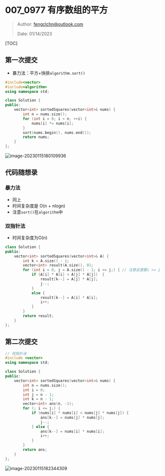 # 007_0977 有序数组的平方

> Author: fengclchn@outlook.com
>
> Date: 01/14/2023

[TOC]

## 第一次提交

* 暴力法：平方+快排``algorithm.sort()``

```c++
#include<vector>
#include<algorithm>
using namespace std;

class Solution {
public:
    vector<int> sortedSquares(vector<int>& nums) {
        int n = nums.size();
        for (int i = 0; i < n; ++i) {
            nums[i] *= nums[i];
        }
        sort(nums.begin(), nums.end());
        return nums;
    }
};
```

![image-20230115180109936](https://histone-obs.obs.cn-southwest-2.myhuaweicloud.com/noteImg/image-20230115180109936.png)

## 代码随想录

### 暴力法

* 同上
* 时间复杂度是 O(n + nlogn)
* 注意``sort()``在``algorithm``中

### 双指针法

* 时间复杂度为O(n)

```c++
class Solution {
public:
    vector<int> sortedSquares(vector<int>& A) {
        int k = A.size() - 1;
        vector<int> result(A.size(), 0);
        for (int i = 0, j = A.size() - 1; i <= j;) { // 注意这里要i <= j，因为最后要处理两个元素
            if (A[i] * A[i] < A[j] * A[j])  {
                result[k--] = A[j] * A[j];
                j--;
            }
            else {
                result[k--] = A[i] * A[i];
                i++;
            }
        }
        return result;
    }
};
```

## 第二次提交

```c++
// 双指针法
#include <vector>
using namespace std;

class Solution {
public:
    vector<int> sortedSquares(vector<int>& nums) {
        int n = nums.size();
        int i = 0;
        int j = n - 1;
        int k = n - 1;
        vector<int> ans(n, -1);
        for (; i <= j;) {
            if (nums[i] * nums[i] < nums[j] * nums[j]) {
                ans[k--] = nums[j] * nums[j];
                j--;
            } else {
                ans[k--] = nums[i] * nums[i];
                i++;
            }
        }
        return ans;
    }
};
```

![image-20230115182344309](https://histone-obs.obs.cn-southwest-2.myhuaweicloud.com/noteImg/image-20230115182344309.png)